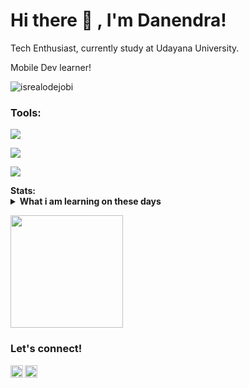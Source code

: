 # <summary><strong>Hi there :wave: , I'm Danendra!</strong></summary>
Tech Enthusiast, currently study at Udayana University.

Mobile Dev learner!
<p align="left"> <img src="https://komarev.com/ghpvc/?username=goonesmile&label=Profile%20views&color=0e75b6&style=flat" alt="isrealodejobi" />
</p>

### <summary><strong>Tools:</strong></summary>
<p>
    <img src="https://img.shields.io/badge/Text%20Editor-Visual%20Studio%20Code-blue?&logo=visual%20studio%20code&logoColor=blue" />
</p>
<p>
  <img src="https://img.shields.io/badge/Android_Studio-blue%3Flogo%3Dandroid_studio%26logocolor%3Dblue?logo=Android%20Studio&logoColor=white"/>
</p>
<p>
  <img src="https://img.shields.io/badge/XCode-blue?logo=Xcode&logoColor=white"/>
</p>
<summary><strong>Stats:</strong></summary>
<details>
    <summary><strong>What i am learning on these days</strong></summary>
    - :keyboard: I’m currently learning Swift, Flutter, Kotlin, and Python. </br>
    - :speech_balloon: Ask me about anything.</br>
    - :mailbox: How to reach me: <a href="mailto:danendracool08@gmail.com">Email me!</a>  </br>
    - :cloud: Pronouns: He/Him. </br>
</details>
<p>
    <img src="https://github-readme-stats.vercel.app/api/top-langs/?username=nenz24&layout=compact" height=180 />
</p>


### <summary><strong>Let's connect!</strong></summary>
<a href="https://www.instagram.com/danendra.syh?igsh=d3h1NTB4dXdyYXk4&utm_source=qr" Instagram>
  <img align="left" alt="Danendra's Instagram" width="20px" src="https://simpleicons.now.sh/instagram/495f7e" />
</a>
<a href="https://www.linkedin.com/in/danendra-darmawansyah-62ab82241" Linkedin>
  <img align="left" alt="Danendra's Linkedin" width="20px" src="https://simpleicons.now.sh/linkedin/495f7e" />
</a>
